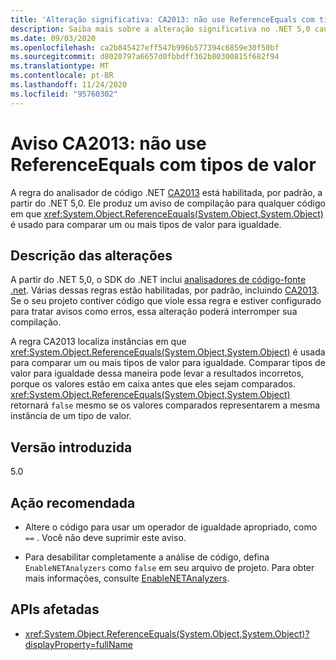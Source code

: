 ```yaml
---
title: 'Alteração significativa: CA2013: não use ReferenceEquals com tipos de valor'
description: Saiba mais sobre a alteração significativa no .NET 5,0 causada pela habilitação da regra de análise de código CA2013.
ms.date: 09/03/2020
ms.openlocfilehash: ca2b845427eff547b996b577394c6859e30f50bf
ms.sourcegitcommit: d8020797a6657d0fbbdff362b80300815f682f94
ms.translationtype: MT
ms.contentlocale: pt-BR
ms.lasthandoff: 11/24/2020
ms.locfileid: "95760302"
---
```

# <a name="warning-ca2013-do-not-use-referenceequals-with-value-types"></a>Aviso CA2013: não use ReferenceEquals com tipos de valor

A regra do analisador de código .NET [CA2013](/visualstudio/code-quality/ca2013) está habilitada, por padrão, a partir do .NET 5,0. Ele produz um aviso de compilação para qualquer código em que <xref:System.Object.ReferenceEquals(System.Object,System.Object)> é usado para comparar um ou mais tipos de valor para igualdade.

## <a name="change-description"></a>Descrição das alterações

A partir do .NET 5,0, o SDK do .NET inclui [analisadores de código-fonte .net](../../../../fundamentals/code-analysis/overview.md). Várias dessas regras estão habilitadas, por padrão, incluindo [CA2013](/visualstudio/code-quality/ca2013). Se o seu projeto contiver código que viole essa regra e estiver configurado para tratar avisos como erros, essa alteração poderá interromper sua compilação.

A regra CA2013 localiza instâncias em que <xref:System.Object.ReferenceEquals(System.Object,System.Object)> é usada para comparar um ou mais tipos de valor para igualdade. Comparar tipos de valor para igualdade dessa maneira pode levar a resultados incorretos, porque os valores estão em caixa antes que eles sejam comparados. <xref:System.Object.ReferenceEquals(System.Object,System.Object)> retornará `false` mesmo se os valores comparados representarem a mesma instância de um tipo de valor.

## <a name="version-introduced"></a>Versão introduzida

5.0

## <a name="recommended-action"></a>Ação recomendada

- Altere o código para usar um operador de igualdade apropriado, como `==` . Você não deve suprimir este aviso.

- Para desabilitar completamente a análise de código, defina `EnableNETAnalyzers` como `false` em seu arquivo de projeto. Para obter mais informações, consulte [EnableNETAnalyzers](../../../project-sdk/msbuild-props.md#enablenetanalyzers).

## <a name="affected-apis"></a>APIs afetadas

- <xref:System.Object.ReferenceEquals(System.Object,System.Object)?displayProperty=fullName>

<!--

### Affected APIs

- `M:System.Object.ReferenceEquals(System.Object,System.Object)`

### Category

Code analysis

-->
